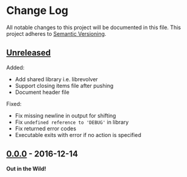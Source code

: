 # Change Log

All notable changes to this project will be documented in this file.
This project adheres to [Semantic Versioning](http://semver.org/).

## [Unreleased][Unreleased]

Added:

* Add shared library i.e. librevolver
* Support closing items file after pushing
* Document header file

Fixed:

* Fix missing newline in output for shifting
* Fix `undefined reference to 'DEBUG'` in library
* Fix returned error codes
* Executable exits with error if no action is specified


## [0.0.0][0.0.0] - 2016-12-14

**Out in the Wild!**


[0.0.0]:https://github.com/GochoMugo/revolver/releases/tag/v0.0.0
[Unreleased]: https://github.com/GochoMugo/revolver/compare/v0.0.0...master
